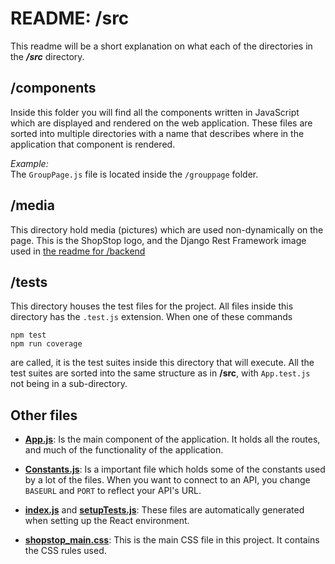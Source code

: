 # README: /src

This readme will be a short explanation on what each of the directories in the <i><b>/src</b></i> directory. 

## <b>/components</b>

Inside this folder you will find all the components written in JavaScript which are displayed and rendered on the web  application. These files are sorted into multiple directories with a name that describes where in the application that component is rendered. 

<i>Example:</i> <br>
The `GroupPage.js` file is located inside the `/grouppage` folder.

## <b>/media</b>

This directory hold media (pictures) which are used non-dynamically on the page. This is the ShopStop logo, and the Django Rest Framework image used in [the readme for /backend](../backend/README.md)

## <b>/tests</b>

This directory houses the test files for the project. All files inside this directory has the `.test.js` extension.
When one of these commands
``` 
npm test
npm run coverage
```
are called, it is the test suites inside this directory that will execute.
All the test suites are sorted into the same structure as in <b>/src</b>, with `App.test.js` not being in a sub-directory.

## <b>Other files</b>

- <b>[App.js](./App.js)</b>: Is the main component of the application. It holds all the routes, and much of the functionality of the application.

- <b>[Constants.js](./Constants.js)</b>: Is a important file which holds some of the constants used by a lot of the files. When you want to connect to an API, you change `BASEURL` and `PORT` to reflect your API's URL.

- <b>[index.js](./index.js)</b> and <b>[setupTests.js](./setupTests.js)</b>: These files are automatically generated when setting up the React environment.

- <b>[shopstop_main.css](./shopstop_main.css)</b>: This is the main CSS file in this project. It contains the CSS rules used.